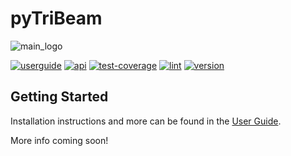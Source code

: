 # pyTriBeam

![main_logo](https://raw.githubusercontent.com/sandialabs/pytribeam/refs/heads/gh-pages/docs/userguide/src/logo_color.png)

[![userguide][userguide_badge]](https://sandialabs.github.io/pytribeam/docs/userguide/book/index.html) [![api][api_badge]](https://sandialabs.github.io/pytribeam/docs/api/index.html) [![test-coverage][test-coverage_badge]](https://sandialabs.github.io/pytribeam/coverage_reports/combined/htmlcov/index.html) [![lint][lint_badge]](https://sandialabs.github.io/pytribeam/logs/lint.log) [![version][version_badge]](https://github.com/sandialabs/pytribeam) 

[userguide_badge]: https://sandialabs.github.io/pytribeam/badges/userguide.svg
[api_badge]: https://sandialabs.github.io/pytribeam/badges/api.svg
[test-coverage_badge]: https://sandialabs.github.io/pytribeam/badges/test-coverage.svg
[lint_badge]: https://sandialabs.github.io/pytribeam/badges/lint.svg
[version_badge]: https://sandialabs.github.io/pytribeam/badges/version.svg

## Getting Started

Installation instructions and more can be found in the [User Guide](https://sandialabs.github.io/pytribeam/docs/userguide/book/index.html).

More info coming soon!
